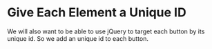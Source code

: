 # Give Each Element a Unique ID
We will also want to be able to use jQuery to target each button by its unique id. So we add an unique id to each button.
